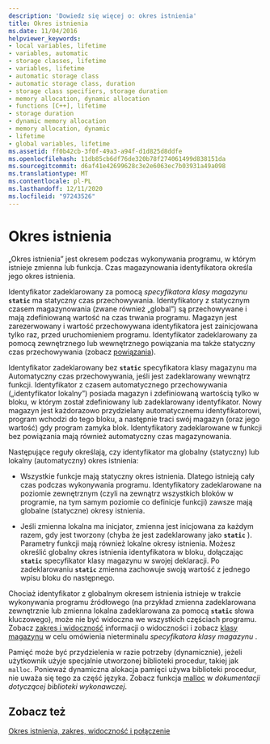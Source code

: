 ```yaml
---
description: 'Dowiedz się więcej o: okres istnienia'
title: Okres istnienia
ms.date: 11/04/2016
helpviewer_keywords:
- local variables, lifetime
- variables, automatic
- storage classes, lifetime
- variables, lifetime
- automatic storage class
- automatic storage class, duration
- storage class specifiers, storage duration
- memory allocation, dynamic allocation
- functions [C++], lifetime
- storage duration
- dynamic memory allocation
- memory allocation, dynamic
- lifetime
- global variables, lifetime
ms.assetid: ff0b42cb-3f0f-49a3-a94f-d1d825d8ddfe
ms.openlocfilehash: 11db85cb6df76de320b78f274061499d838151da
ms.sourcegitcommit: d6af41e42699628c3e2e6063ec7b03931a49a098
ms.translationtype: MT
ms.contentlocale: pl-PL
ms.lasthandoff: 12/11/2020
ms.locfileid: "97243526"
---
```

# <a name="lifetime"></a>Okres istnienia

„Okres istnienia” jest okresem podczas wykonywania programu, w którym istnieje zmienna lub funkcja. Czas magazynowania identyfikatora określa jego okres istnienia.

Identyfikator zadeklarowany za pomocą *specyfikatora klasy magazynu* **`static`** ma statyczny czas przechowywania. Identyfikatory z statycznym czasem magazynowania (zwane również „global”) są przechowywane i mają zdefiniowaną wartość na czas trwania programu. Magazyn jest zarezerwowany i wartość przechowywana identyfikatora jest zainicjowana tylko raz, przed uruchomieniem programu. Identyfikator zadeklarowany za pomocą zewnętrznego lub wewnętrznego powiązania ma także statyczny czas przechowywania (zobacz [powiązania](../c-language/linkage.md)).

Identyfikator zadeklarowany bez **`static`** specyfikatora klasy magazynu ma Automatyczny czas przechowywania, jeśli jest zadeklarowany wewnątrz funkcji. Identyfikator z czasem automatycznego przechowywania („identyfikator lokalny”) posiada magazyn i zdefiniowaną wartością tylko w bloku, w którym został zdefiniowany lub zadeklarowany identyfikator. Nowy magazyn jest każdorazowo przydzielany automatycznemu identyfikatorowi, program wchodzi do tego bloku, a następnie traci swój magazyn (oraz jego wartość) gdy program zamyka blok. Identyfikatory zadeklarowane w funkcji bez powiązania mają również automatyczny czas magazynowania.

Następujące reguły określają, czy identyfikator ma globalny (statyczny) lub lokalny (automatyczny) okres istnienia:

- Wszystkie funkcje mają statyczny okres istnienia. Dlatego istnieją cały czas podczas wykonywania programu. Identyfikatory zadeklarowane na poziomie zewnętrznym (czyli na zewnątrz wszystkich bloków w programie, na tym samym poziomie co definicje funkcji) zawsze mają globalne (statyczne) okresy istnienia.

- Jeśli zmienna lokalna ma inicjator, zmienna jest inicjowana za każdym razem, gdy jest tworzony (chyba że jest zadeklarowany jako **`static`** ). Parametry funkcji mają również lokalne okresy istnienia. Możesz określić globalny okres istnienia identyfikatora w bloku, dołączając **`static`** specyfikator klasy magazynu w swojej deklaracji. Po zadeklarowaniu **`static`** zmienna zachowuje swoją wartość z jednego wpisu bloku do następnego.

Chociaż identyfikator z globalnym okresem istnienia istnieje w trakcie wykonywania programu źródłowego (na przykład zmienna zadeklarowana zewnętrznie lub zmienna lokalna zadeklarowana za pomocą **`static`** słowa kluczowego), może nie być widoczna we wszystkich częściach programu. Zobacz [zakres i widoczność](../c-language/scope-and-visibility.md) informacji o widoczności i zobacz [klasy magazynu](../c-language/c-storage-classes.md) w celu omówienia nieterminalu *specyfikatora klasy magazynu* .

Pamięć może być przydzielenia w razie potrzeby (dynamicznie), jeżeli użytkownik użyje specjalnie utworzonej biblioteki procedur, takiej jak `malloc`. Ponieważ dynamiczna alokacja pamięci używa biblioteki procedur, nie uważa się tego za część języka. Zobacz funkcja [malloc](../c-runtime-library/reference/malloc.md) w *dokumentacji dotyczącej biblioteki wykonawczej*.

## <a name="see-also"></a>Zobacz też

[Okres istnienia, zakres, widoczność i połączenie](../c-language/lifetime-scope-visibility-and-linkage.md)
